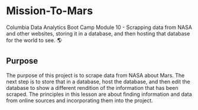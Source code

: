 # Mission-To-Mars
Columbia Data Analytics Boot Camp Module 10 - Scrapping data from NASA and other websites, storing it in a database, and then hosting that database for the world to see. 🌎

## Purpose
The purpose of this project is to scrape data from NASA about Mars. The next step is to store that in a database, host the database, and then edit the database to show a different rendition of the information that has been scraped. The principles in this lesson are about finding information and data from online sources and incorporating them into the project.


